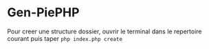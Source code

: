 # Gen-PiePHP

Pour creer une structure dossier, ouvrir le terminal dans le repertoire courant puis taper
`` php index.php create ``
